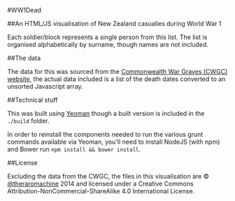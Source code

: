 #WW1Dead

##An HTML/JS visualisation of New Zealand casualies during World War 1

Each soldier/block represents a single person from this list. The list is organised alphabetically by surname, though names are not included.

##The data

The data for this was sourced from the [Commonwealth War Graves (CWGC) website](http://www.cwgc.org), the actual data included is a list of the death dates converted to an unsorted Javascript array.

##Technical stuff

This was built using [Yeoman](http://yeoman.io/) though a built version is included in the `./build` folder.

In order to reinstall the components needed to run the various grunt commands available via Yeoman, you'll need to install NodeJS (with npm) and Bower run `npm install && bower install`.

##License

Excluding the data from the CWGC, the files in this visualisation are &copy; [@theraromachine](http://twitter.com/theraromachine) 2014 and licensed under a Creative Commons Attribution-NonCommercial-ShareAlike 4.0 International License.

